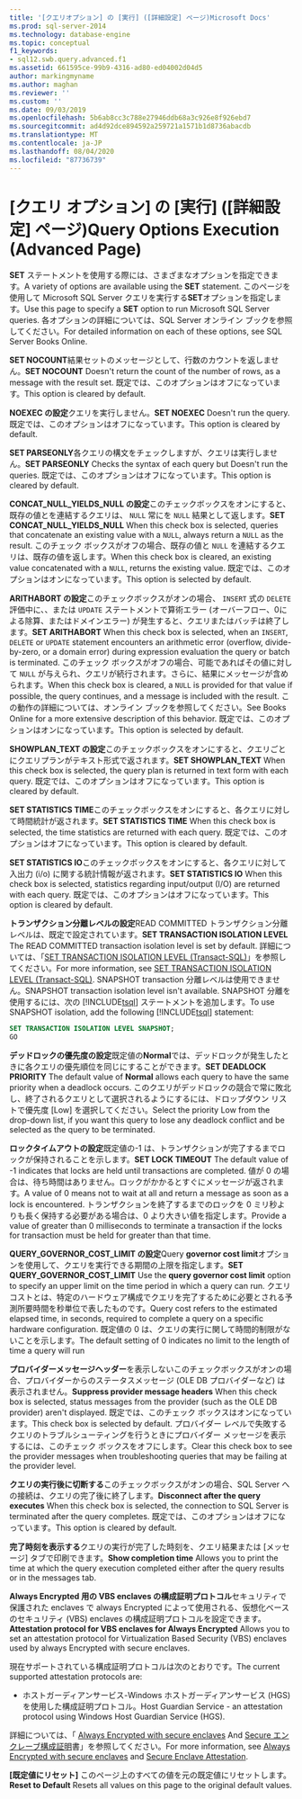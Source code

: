```yaml
---
title: '[クエリオプション] の [実行] ([詳細設定] ページ)Microsoft Docs'
ms.prod: sql-server-2014
ms.technology: database-engine
ms.topic: conceptual
f1_keywords:
- sql12.swb.query.advanced.f1
ms.assetid: 661595ce-99b9-4316-ad80-ed04002d04d5
author: markingmyname
ms.author: maghan
ms.reviewer: ''
ms.custom: ''
ms.date: 09/03/2019
ms.openlocfilehash: 5b6ab8cc3c788e27946ddb68a3c926e8f926ebd7
ms.sourcegitcommit: ad4d92dce894592a259721a1571b1d8736abacdb
ms.translationtype: MT
ms.contentlocale: ja-JP
ms.lasthandoff: 08/04/2020
ms.locfileid: "87736739"
---
```

# <a name="query-options-execution-advanced-page"></a><span data-ttu-id="d9be1-102">[クエリ オプション] の [実行] ([詳細設定] ページ)</span><span class="sxs-lookup"><span data-stu-id="d9be1-102">Query Options Execution (Advanced Page)</span></span>

  <span data-ttu-id="d9be1-103">**SET** ステートメントを使用する際には、さまざまなオプションを指定できます。</span><span class="sxs-lookup"><span data-stu-id="d9be1-103">A variety of options are available using the **SET** statement.</span></span> <span data-ttu-id="d9be1-104">このページを使用して Microsoft SQL Server クエリを実行する**SET**オプションを指定します。</span><span class="sxs-lookup"><span data-stu-id="d9be1-104">Use this page to specify a **SET** option to run Microsoft SQL Server queries.</span></span> <span data-ttu-id="d9be1-105">各オプションの詳細については、SQL Server オンライン ブックを参照してください。</span><span class="sxs-lookup"><span data-stu-id="d9be1-105">For detailed information on each of these options, see SQL Server Books Online.</span></span>
  
<span data-ttu-id="d9be1-106">**SET NOCOUNT**結果セットのメッセージとして、行数のカウントを返しません。</span><span class="sxs-lookup"><span data-stu-id="d9be1-106">**SET NOCOUNT** Doesn't return the count of the number of rows, as a message with the result set.</span></span> <span data-ttu-id="d9be1-107">既定では、このオプションはオフになっています。</span><span class="sxs-lookup"><span data-stu-id="d9be1-107">This option is cleared by default.</span></span>

<span data-ttu-id="d9be1-108">**NOEXEC の設定**クエリを実行しません。</span><span class="sxs-lookup"><span data-stu-id="d9be1-108">**SET NOEXEC** Doesn't run the query.</span></span> <span data-ttu-id="d9be1-109">既定では、このオプションはオフになっています。</span><span class="sxs-lookup"><span data-stu-id="d9be1-109">This option is cleared by default.</span></span>

<span data-ttu-id="d9be1-110">**SET PARSEONLY**各クエリの構文をチェックしますが、クエリは実行しません。</span><span class="sxs-lookup"><span data-stu-id="d9be1-110">**SET PARSEONLY** Checks the syntax of each query but Doesn't run the queries.</span></span> <span data-ttu-id="d9be1-111">既定では、このオプションはオフになっています。</span><span class="sxs-lookup"><span data-stu-id="d9be1-111">This option is cleared by default.</span></span>  

<span data-ttu-id="d9be1-112">**CONCAT_NULL_YIELDS_NULL の設定**このチェックボックスをオンにすると、既存の値とを連結するクエリは、 `NULL` 常にを `NULL` 結果として返します。</span><span class="sxs-lookup"><span data-stu-id="d9be1-112">**SET CONCAT_NULL_YIELDS_NULL** When this check box is selected, queries that concatenate an existing value with a `NULL`, always return a `NULL` as the result.</span></span> <span data-ttu-id="d9be1-113">このチェック ボックスがオフの場合、既存の値と `NULL` を連結するクエリは、既存の値を返します。</span><span class="sxs-lookup"><span data-stu-id="d9be1-113">When this check box is cleared, an existing value concatenated with a `NULL`, returns the existing value.</span></span> <span data-ttu-id="d9be1-114">既定では、このオプションはオンになっています。</span><span class="sxs-lookup"><span data-stu-id="d9be1-114">This option is selected by default.</span></span>

<span data-ttu-id="d9be1-115">**ARITHABORT の設定**このチェックボックスがオンの場合、 `INSERT` 式の `DELETE` 評価中に、、または `UPDATE` ステートメントで算術エラー (オーバーフロー、0による除算、またはドメインエラー) が発生すると、クエリまたはバッチは終了します。</span><span class="sxs-lookup"><span data-stu-id="d9be1-115">**SET ARITHABORT** When this check box is selected, when an `INSERT`, `DELETE` or `UPDATE` statement encounters an arithmetic error (overflow, divide-by-zero, or a domain error) during expression evaluation the query or batch is terminated.</span></span> <span data-ttu-id="d9be1-116">このチェック ボックスがオフの場合、可能であればその値に対して  `NULL` が与えられ、クエリが続行されます。さらに、結果にメッセージが含められます。</span><span class="sxs-lookup"><span data-stu-id="d9be1-116">When this check box is cleared, a `NULL` is provided for that value if possible, the query continues, and a message is included with the result.</span></span> <span data-ttu-id="d9be1-117">この動作の詳細については、オンライン ブックを参照してください。</span><span class="sxs-lookup"><span data-stu-id="d9be1-117">See Books Online for a more extensive description of this behavior.</span></span> <span data-ttu-id="d9be1-118">既定では、このオプションはオンになっています。</span><span class="sxs-lookup"><span data-stu-id="d9be1-118">This option is selected by default.</span></span>
  
<span data-ttu-id="d9be1-119">**SHOWPLAN_TEXT の設定**このチェックボックスをオンにすると、クエリごとにクエリプランがテキスト形式で返されます。</span><span class="sxs-lookup"><span data-stu-id="d9be1-119">**SET SHOWPLAN_TEXT** When this check box is selected, the query plan is returned in text form with each query.</span></span> <span data-ttu-id="d9be1-120">既定では、このオプションはオフになっています。</span><span class="sxs-lookup"><span data-stu-id="d9be1-120">This option is cleared by default.</span></span>
  
<span data-ttu-id="d9be1-121">**SET STATISTICS TIME**このチェックボックスをオンにすると、各クエリに対して時間統計が返されます。</span><span class="sxs-lookup"><span data-stu-id="d9be1-121">**SET STATISTICS TIME** When this check box is selected, the time statistics are returned with each query.</span></span> <span data-ttu-id="d9be1-122">既定では、このオプションはオフになっています。</span><span class="sxs-lookup"><span data-stu-id="d9be1-122">This option is cleared by default.</span></span>
  
<span data-ttu-id="d9be1-123">**SET STATISTICS IO**このチェックボックスをオンにすると、各クエリに対して入出力 (i/o) に関する統計情報が返されます。</span><span class="sxs-lookup"><span data-stu-id="d9be1-123">**SET STATISTICS IO** When this check box is selected, statistics regarding input/output (I/O) are returned with each query.</span></span> <span data-ttu-id="d9be1-124">既定では、このオプションはオフになっています。</span><span class="sxs-lookup"><span data-stu-id="d9be1-124">This option is cleared by default.</span></span>
  
<span data-ttu-id="d9be1-125">**トランザクション分離レベルの設定**READ COMMITTED トランザクション分離レベルは、既定で設定されています。</span><span class="sxs-lookup"><span data-stu-id="d9be1-125">**SET TRANSACTION ISOLATION LEVEL** The READ COMMITTED transaction isolation level is set by default.</span></span> <span data-ttu-id="d9be1-126">詳細については、「[SET TRANSACTION ISOLATION LEVEL &#40;Transact-SQL&#41;](/sql/t-sql/statements/set-transaction-isolation-level-transact-sql)」を参照してください。</span><span class="sxs-lookup"><span data-stu-id="d9be1-126">For more information, see [SET TRANSACTION ISOLATION LEVEL &#40;Transact-SQL&#41;](/sql/t-sql/statements/set-transaction-isolation-level-transact-sql).</span></span> <span data-ttu-id="d9be1-127">SNAPSHOT transaction 分離レベルは使用できません。</span><span class="sxs-lookup"><span data-stu-id="d9be1-127">SNAPSHOT transaction isolation level isn't available.</span></span> <span data-ttu-id="d9be1-128">SNAPSHOT 分離を使用するには、次の [!INCLUDE[tsql](../includes/tsql-md.md)] ステートメントを追加します。</span><span class="sxs-lookup"><span data-stu-id="d9be1-128">To use SNAPSHOT isolation, add the following [!INCLUDE[tsql](../includes/tsql-md.md)] statement:</span></span>
  
  ```sql
  SET TRANSACTION ISOLATION LEVEL SNAPSHOT;
  GO
  ```

<span data-ttu-id="d9be1-129">**デッドロックの優先度の設定**既定値の**Normal**では、デッドロックが発生したときに各クエリの優先順位を同じにすることができます。</span><span class="sxs-lookup"><span data-stu-id="d9be1-129">**SET DEADLOCK PRIORITY** The default value of **Normal** allows each query to have the same priority when a deadlock occurs.</span></span> <span data-ttu-id="d9be1-130">このクエリがデッドロックの競合で常に敗北し、終了されるクエリとして選択されるようにするには、ドロップダウン リストで優先度 [Low] を選択してください。</span><span class="sxs-lookup"><span data-stu-id="d9be1-130">Select the priority Low from the drop-down list, if you want this query to lose any deadlock conflict and be selected as the query to be terminated.</span></span>

<span data-ttu-id="d9be1-131">**ロックタイムアウトの設定**既定値の-1 は、トランザクションが完了するまでロックが保持されることを示します。</span><span class="sxs-lookup"><span data-stu-id="d9be1-131">**SET LOCK TIMEOUT** The default value of -1 indicates that locks are held until transactions are completed.</span></span> <span data-ttu-id="d9be1-132">値が 0 の場合は、待ち時間はありません。ロックがかかるとすぐにメッセージが返されます。</span><span class="sxs-lookup"><span data-stu-id="d9be1-132">A value of 0 means not to wait at all and return a message as soon as a lock is encountered.</span></span> <span data-ttu-id="d9be1-133">トランザクションを終了するまでのロックを 0 ミリ秒よりも長く保持する必要がある場合は、0 より大きい値を指定します。</span><span class="sxs-lookup"><span data-stu-id="d9be1-133">Provide a value of greater than 0 milliseconds to terminate a transaction if the locks for transaction must be held for greater than that time.</span></span>

<span data-ttu-id="d9be1-134">**QUERY_GOVERNOR_COST_LIMIT の設定**Query **governor cost limit**オプションを使用して、クエリを実行できる期間の上限を指定します。</span><span class="sxs-lookup"><span data-stu-id="d9be1-134">**SET QUERY_GOVERNOR_COST_LIMIT** Use the **query governor cost limit** option to specify an upper limit on the time period in which a query can run.</span></span> <span data-ttu-id="d9be1-135">クエリ コストとは、特定のハードウェア構成でクエリを完了するために必要とされる予測所要時間を秒単位で表したものです。</span><span class="sxs-lookup"><span data-stu-id="d9be1-135">Query cost refers to the estimated elapsed time, in seconds, required to complete a query on a specific hardware configuration.</span></span> <span data-ttu-id="d9be1-136">既定値の 0 は、クエリの実行に関して時間的制限がないことを示します。</span><span class="sxs-lookup"><span data-stu-id="d9be1-136">The default setting of 0 indicates no limit to the length of time a query will run</span></span>

<span data-ttu-id="d9be1-137">**プロバイダーメッセージヘッダー**を表示しないこのチェックボックスがオンの場合、プロバイダーからのステータスメッセージ (OLE DB プロバイダーなど) は表示されません。</span><span class="sxs-lookup"><span data-stu-id="d9be1-137">**Suppress provider message headers** When this check box is selected, status messages from the provider (such as the OLE DB provider) aren't displayed.</span></span> <span data-ttu-id="d9be1-138">既定では、このチェック ボックスはオンになっています。</span><span class="sxs-lookup"><span data-stu-id="d9be1-138">This check box is selected by default.</span></span> <span data-ttu-id="d9be1-139">プロバイダー レベルで失敗するクエリのトラブルシューティングを行うときにプロバイダー メッセージを表示するには、このチェック ボックスをオフにします。</span><span class="sxs-lookup"><span data-stu-id="d9be1-139">Clear this check box to see the provider messages when troubleshooting queries that may be failing at the provider level.</span></span>

<span data-ttu-id="d9be1-140">**クエリの実行後に切断する**このチェックボックスがオンの場合、SQL Server への接続は、クエリの完了後に終了します。</span><span class="sxs-lookup"><span data-stu-id="d9be1-140">**Disconnect after the query executes** When this check box is selected, the connection to SQL Server is terminated after the query completes.</span></span> <span data-ttu-id="d9be1-141">既定では、このオプションはオフになっています。</span><span class="sxs-lookup"><span data-stu-id="d9be1-141">This option is cleared by default.</span></span>

<span data-ttu-id="d9be1-142">**完了時刻を表示する**クエリの実行が完了した時刻を、クエリ結果または [メッセージ] タブで印刷できます。</span><span class="sxs-lookup"><span data-stu-id="d9be1-142">**Show completion time** Allows you to print the time at which the query execution completed either after the query results or in the messages tab.</span></span>

<span data-ttu-id="d9be1-143">**Always Encrypted 用の VBS enclaves の構成証明プロトコル**セキュリティで保護された enclaves で always Encrypted によって使用される、仮想化ベースのセキュリティ (VBS) enclaves の構成証明プロトコルを設定できます。</span><span class="sxs-lookup"><span data-stu-id="d9be1-143">**Attestation protocol for VBS enclaves for Always Encrypted** Allows you to set an attestation protocol for Virtualization Based Security (VBS) enclaves used by always Encrypted with secure enclaves.</span></span>

<span data-ttu-id="d9be1-144">現在サポートされている構成証明プロトコルは次のとおりです。</span><span class="sxs-lookup"><span data-stu-id="d9be1-144">The current supported attestation protocols are:</span></span>

* <span data-ttu-id="d9be1-145">ホストガーディアンサービス-Windows ホストガーディアンサービス (HGS) を使用した構成証明プロトコル。</span><span class="sxs-lookup"><span data-stu-id="d9be1-145">Host Guardian Service - an attestation protocol using Windows Host Guardian Service (HGS).</span></span>

<span data-ttu-id="d9be1-146">詳細については、「 [Always Encrypted with secure enclaves](https://docs.microsoft.com/sql/relational-databases/security/encryption/always-encrypted-enclaves?view=sqlallproducts-allversions) And [Secure エンクレーブ構成証明](https://docs.microsoft.com/sql/relational-databases/security/encryption/always-encrypted-enclaves?view=sqlallproducts-allversions#secure-enclave-attestation)書」を参照してください。</span><span class="sxs-lookup"><span data-stu-id="d9be1-146">For more information, see [Always Encrypted with secure enclaves](https://docs.microsoft.com/sql/relational-databases/security/encryption/always-encrypted-enclaves?view=sqlallproducts-allversions) and [Secure Enclave Attestation](https://docs.microsoft.com/sql/relational-databases/security/encryption/always-encrypted-enclaves?view=sqlallproducts-allversions#secure-enclave-attestation).</span></span>

<span data-ttu-id="d9be1-147">**[既定値にリセット]** このページ上のすべての値を元の既定値にリセットします。</span><span class="sxs-lookup"><span data-stu-id="d9be1-147">**Reset to Default** Resets all values on this page to the original default values.</span></span>
